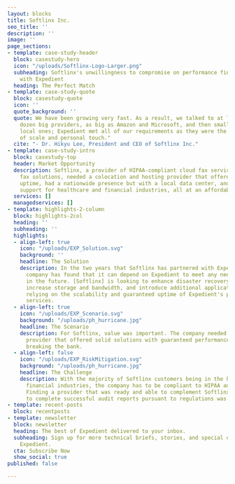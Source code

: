 ```yaml
---
layout: blocks
title: Softlinx Inc.
seo_title: ''
description: ''
image: ''
page_sections:
- template: case-study-header
  block: casestudy-hero
  icon: "/uploads/Softlinx-Logo-Larger.png"
  subheading: Softlinx's unwillingness to compromise on performance finds ideal partner
    with Expedient
  heading: The Perfect Match
- template: case-study-quote
  block: casestudy-quote
  icon: ''
  quote_background: ''
  quote: We have been growing very fast. As a result, we talked to at least half a
    dozen big providers, as big as Amazon and Microsoft, and then small ones and the
    local ones; Expedient met all of our requirements as they were the perfect mix
    of scale and personal touch."
  cite: "- Dr. Hikyu Lee, President and CEO of Softlinx Inc."
- template: case-study-intro
  block: casestudy-top
  header: Market Opportunity
  description: Softlinx, a provider of HIPAA-compliant cloud fax services and enterprise
    fax solutions, needed a colocation and hosting provider that offered guaranteed
    uptime, had a nationwide presence but with a local data center, and offered compliance
    support for healthcare and financial industries, all at an affordable price point.
  services: []
  managedservices: []
- template: highlights-2-column
  block: highlights-2col
  heading: ''
  subheading: ''
  highlights:
  - align-left: true
    icon: "/uploads/EXP_Solution.svg"
    background: ''
    headline: The Solution
    description: In the two years that Softlinx has partnered with Expedient, the
      company has found that it can depend on Expedient to meet any needs, now and
      in the future. [Softlinx] is looking to enhance disaster recovery capabilities,
      increase storage and bandwidth, and introduce additional application services
      relying on the scalability and guaranteed uptime of Expedient's products and
      services.
  - align-left: true
    icon: "/uploads/EXP_Scenario.svg"
    background: "/uploads/ph_hurricane.jpg"
    headline: The Scenario
    description: For Softlinx, value was important. The company needed a full-service
      provider that offered solid solutions with guaranteed performance but without
      breaking the bank.
  - align-left: false
    icon: "/uploads/EXP_RiskMitigation.svg"
    background: "/uploads/ph_hurricane.jpg"
    headline: The Challenge
    description: With the majority of Softlinx customers being in the healthcare or
      financial industries, the company has to be compliant to HIPAA and PCI-DSS.
      Finding a provider that was ready and able to complement Softlinx's efforts
      to complete successful audit reports pursuant to regulations was necessary.
- template: recent-posts
  block: recentposts
- template: newsletter
  block: newsletter
  heading: The best of Expedient delivered to your inbox.
  subheading: Sign up for more technical briefs, stories, and special offers from
    Expedient.
  cta: Subscribe Now
  show_social: true
published: false

---
```

